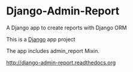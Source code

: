 Django-Admin-Report
===================

A Django app to create reports with Django ORM

This is a [Django](https://www.djangoproject.com/) app project

The app includes admin_report Mixin.

http://django-admin-report.readthedocs.org
